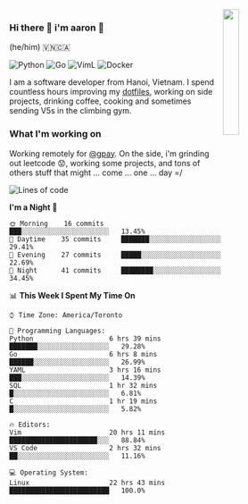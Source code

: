 <img src="https://media.giphy.com/media/l1J9LMNeWISnddECA/giphy.gif" align="right" width="24%" />

### Hi there 👋 i'm aaron :wolf:
(he/him) 🇻🇳🇨🇦

<p align="left">
    <img alt="Python" src="https://img.shields.io/badge/-Python-blue?style=flat-square&logo=python&logoColor=white" />
    <img alt="Go" src="https://img.shields.io/badge/-Golang-46a2f1?style=flat-square&logo=go&logoColor=white" />
    <img alt="VimL" src="https://img.shields.io/badge/-VimL-66d124?style=flat-square&logo=vim&logoColor=white" />
    <img alt="Docker" src="https://img.shields.io/badge/-Docker-1bd7de?style=flat-square&logo=docker&logoColor=white" />
</p>

I am a software developer from Hanoi, Vietnam. I spend countless hours improving my [dotfiles](https://github.com/aarnphm/dotfiles), working on side projects, drinking coffee, cooking and sometimes sending V5s in the climbing gym.

### What I'm working on
Working remotely for [@gpay](http://gpay.vn/en/home_en/). On the side, i'm grinding out leetcode :worried:, working some projects, and tons of others stuff that might ... come ... one ... day =/



<!--START_SECTION:waka-->
![Lines of code](https://img.shields.io/badge/From%20Hello%20World%20I%27ve%20Written-8.1%20million%20lines%20of%20code-blue)

**I'm a Night 🦉** 

```text
🌞 Morning    16 commits     ███░░░░░░░░░░░░░░░░░░░░░░   13.45% 
🌆 Daytime    35 commits     ███████░░░░░░░░░░░░░░░░░░   29.41% 
🌃 Evening    27 commits     █████░░░░░░░░░░░░░░░░░░░░   22.69% 
🌙 Night      41 commits     ████████░░░░░░░░░░░░░░░░░   34.45%

```


📊 **This Week I Spent My Time On** 

```text
⌚︎ Time Zone: America/Toronto

💬 Programming Languages: 
Python                   6 hrs 39 mins       ███████░░░░░░░░░░░░░░░░░░   29.28% 
Go                       6 hrs 8 mins        ██████░░░░░░░░░░░░░░░░░░░   26.99% 
YAML                     3 hrs 16 mins       ███░░░░░░░░░░░░░░░░░░░░░░   14.39% 
SQL                      1 hr 32 mins        █░░░░░░░░░░░░░░░░░░░░░░░░   6.81% 
C                        1 hr 19 mins        █░░░░░░░░░░░░░░░░░░░░░░░░   5.82%

🔥 Editors: 
Vim                      20 hrs 11 mins      ██████████████████████░░░   88.84% 
VS Code                  2 hrs 32 mins       ██░░░░░░░░░░░░░░░░░░░░░░░   11.16%

💻 Operating System: 
Linux                    22 hrs 43 mins      █████████████████████████   100.0%

```


<!--END_SECTION:waka-->

<!--
**aarnphm/aarnphm** is a ✨ _special_ ✨ repository because its `README.md` (this file) appears on your GitHub profile.

Here are some ideas to get you started:

- 🔭 I’m currently working on ...
- 🌱 I’m currently learning ...
- 👯 I’m looking to collaborate on ...
- 🤔 I’m looking for help with ...
- 💬 Ask me about ...
- 📫 How to reach me: ...
- 😄 Pronouns: ...
- ⚡ Fun fact: ...
-->
